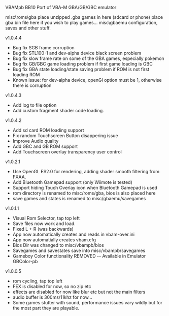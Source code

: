 VBAMpb BB10 Port of VBA-M GBA/GB/GBC emulator

misc\roms\gba        place unzipped .gba games in here (sdcard or phone)
                     place gba.bin file here if you wish to play games...
misc\gbaemu          configuration, saves and other stuff.

v1.0.4.4

- Bug fix SGB frame corruption
- Bug fix STL100-1 and dev-alpha device black screen problem
- Bug fix slow frame rate on some of the GBA games, especially pokemon
- Bug fix GB/GBC game loading problem if first game loading is GBC
- Bug fix GBA state loading/state saving problem if ROM is not first loading ROM
- Known issue: for dev-alpha device, openGl option must be 1, otherwise there is corruption

v1.0.4.3

- Add log to file option
- Add custom fragment shader code loading.

v1.0.4.2

- Add sd card ROM loading support
- Fix random Touchscreen Button disappering issue
- Improve Audio quality
- Add GBC and GB ROM support
- Add Touchscreen overlay transparency user control


v1.0.2.1

- Use OpenGL ES2.0 for rendering, adding shader smooth filtering from FXAA.
- Add Bluetooth Gamepad support (only Wiimote is tested)
- Support hiding Touch Overlay icon when Bluetooth Gamepad is used
- rom directory is renamed to misc/roms/gba, bios is also placed here
- save games and states is renamed to misc/gbaemu/savegames

v1.0.1.1

- Visual Rom Selector, tap top left
- Save files now work and load.
- Fixed L + R (was backwards)
- App now automatically creates and reads in vbam-over.ini
- App now automatially creates vbam.cfg
- Bios Dir was changed to misc/vbampb/bios
- Savegames and savestates save into misc/vbampb/savegames
- Gameboy Color functionality REMOVED -- Available in Emulator GBColor-pb


v1.0.0.5

- rom cycling, tap top left
- FEX is disabled for now, so no zip etc
- effects are disabled for now like blur etc but not the main filters 
- audio buffer is 300ms/11khz for now... 
- Some games stutter with sound, performance issues vary wildly but for
  the most part they are playable.

